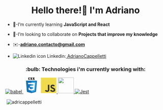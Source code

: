 <h1 align="center">Hello there!👋 I'm Adriano</h1>
<!--- <h3 align="center">I'm a Front-End Developer</h3>--->

- 🌱-I’m currently learning **JavaScript and React**

- 👀-I’m looking to collaborate on **Projects that improve my knowledge**

- ✉️-**adriano.contacto@gmail.com**

- <img src="https://image.flaticon.com/icons/png/128/174/174857.png" alt="Linkedin icon" width="20" height="20"> Linkedin:<a href="https://www.linkedin.com/in/adriano-cappelletti-a114571b7/" target="_BLANK"> AdrianoCappelletti</a> 



<h3 align="center">:bulb: Technologies i'm currently working with:</h3>
<p align="left"> 
 <a href="https://developer.mozilla.org/en-US/docs/Glossary/HTML5" target="_blank"> <img        src="https://upload.wikimedia.org/wikipedia/commons/thumb/6/61/HTML5_logo_and_wordmark.svg/250px-HTML5_logo_and_wordmark.svg.png" alt="babel" width="50" height="50"/> </a> 
 <a href="https://www.w3schools.com/css/" target="_blank"> <img src="https://raw.githubusercontent.com/devicons/devicon/master/icons/css3/css3-original-wordmark.svg" alt="css3"  width="50" height="50"/></a> 
 <a href="https://developer.mozilla.org/en-US/docs/Web/JavaScript" target="_blank"> <img src="https://raw.githubusercontent.com/devicons/devicon/master/icons/javascript/javascript-original.svg" alt="javascript" width="50" height="50"/> </a>
 <a href="https://www.cypress.io" target="_blank"> <img src="https://encrypted-tbn0.gstatic.com/images?q=tbn:ANd9GcRZ6-sVRAfV0OykU9ufMJDTorjj9NBBLAgSy3bkiBhVeR5IwoZmifWq5T1hJF32AflHgIM&usqp=CAU" width="50" height="50"/> </a>
<a href="https://jestjs.io/" target="_blank"><img src="https://miro.medium.com/max/640/1*veOyRtKTPeoqC_VlWNUc5Q.png" alt="Jest"><a/>
</p>

<p>&nbsp;<img align="center" src="https://github-readme-stats.vercel.app/api?username=adricappelletti&show_icons=true&theme=vision-friendly-dark" alt="adricappelletti" /></p>

<!---
AdriCappelletti/AdriCappelletti is a ✨ special ✨ repository because its `README.md` (this file) appears on your GitHub profile.
You can click the Preview link to take a look at your changes.
--->
